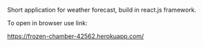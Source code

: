 Short application for weather forecast, build in react.js framework.

To open in browser use link:

https://frozen-chamber-42562.herokuapp.com/
